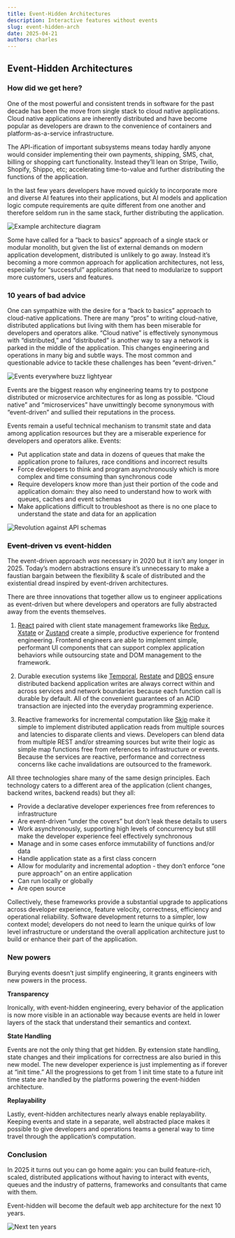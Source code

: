 ```yaml
---
title: Event-Hidden Architectures
description: Interactive features without events
slug: event-hidden-arch
date: 2025-04-21
authors: charles
---
```


## Event-Hidden Architectures

### How did we get here?

One of the most powerful and consistent trends in software for the past decade has been the move from single stack to cloud native applications.  Cloud native applications are inherently distributed and have become popular as developers are drawn to the convenience of containers and platform-as-a-service infrastructure.

The API-ification of important subsystems means today hardly anyone would consider implementing their own payments, shipping, SMS, chat, billing or shopping cart functionality.  Instead they’ll lean on Stripe, Twilio, Shopify, Shippo, etc; accelerating time-to-value and further distributing the functions of the application.

In the last few years developers have moved quickly to incorporate more and diverse AI features into their applications, but AI models and application logic compute requirements are quite different from one another and therefore seldom run in the same stack, further distributing the application.

<!-- truncate -->

![Example architecture diagram](./assets/event-hidden-arch-diagram.png)

Some have called for a “back to basics” approach of a single stack or modular monolith, but given the list of external demands on modern application development, distributed is unlikely to go away.  Instead it’s becoming a more common approach for application architectures, not less, especially for “successful” applications that need to modularize to support more customers, users and features.

### 10 years of bad advice

One can sympathize with the desire for a “back to basics” approach to cloud-native applications.  There are many “pros” to writing cloud-native, distributed applications but living with them has been miserable for developers and operators alike.  “Cloud native” is effectively synonymous with “distributed,” and “distributed” is another way to say a network is parked in the middle of the application.  This changes engineering and operations in many big and subtle ways.  The most common and questionable advice to tackle these challenges has been “event-driven.”

![Events everywhere buzz lightyear](./assets/event-hidden-arch-buzz.png)

Events are the biggest reason why engineering teams try to postpone distributed or microservice architectures for as long as possible.  “Cloud native” and “microservices” have unwittingly become synonymous with “event-driven” and sullied their reputations in the process.

Events remain a useful technical mechanism to transmit state and data among application resources but they are a miserable experience for developers and operators alike.  Events:

- Put application state and data in dozens of queues that make the application prone to failures, race conditions and incorrect results
- Force developers to think and program asynchronously which is more complex and time consuming than synchronous code
- Require developers know more than just their portion of the code and application domain: they also need to understand how to work with queues, caches and event schemas
- Make applications difficult to troubleshoot as there is no one place to understand the state and data for an application

![Revolution against API schemas](./assets/event-hidden-arch-revolution.png)

###  ~~Event-driven~~ vs event-hidden

The event-driven approach *was* necessary in 2020 but it isn’t any longer in 2025\.  Today’s modern abstractions ensure it’s unnecessary to make a faustian bargain between the flexibility & scale of distributed and the existential dread inspired by event-driven architectures.

There are three innovations that together allow us to engineer applications as event-driven but where developers and operators are fully abstracted away from the events themselves.

1. [React](https://react.dev/) paired with client state management frameworks like [Redux](https://redux.js.org/), [Xstate](https://xstate.js.org/) or [Zustand](https://zustand-demo.pmnd.rs/) create a simple, productive experience for frontend engineering.  Frontend engineers are able to implement simple, performant UI components that can support complex application behaviors while outsourcing state and DOM management to the framework.

2. Durable execution systems like [Temporal](https://temporal.io/), [Restate](https://restate.dev/) and [DBOS](https://www.dbos.dev/) ensure distributed backend application writes are always correct within and across services and network boundaries because each function call is durable by default.  All of the convenient guarantees of an ACID transaction are injected into the everyday programming experience.

3. Reactive frameworks for incremental computation like [Skip](https://github.com/SkipLabs/skip) make it simple to implement distributed application reads from multiple sources and latencies to disparate clients and views.  Developers can blend data from multiple REST and/or streaming sources but write their logic as simple map functions free from references to infrastructure or events.  Because the services are reactive, performance and correctness concerns like cache invalidations are outsourced to the framework.

All three technologies share many of the same design principles.  Each technology caters to a different area of the application (client changes, backend writes, backend reads) but they all:

- Provide a declarative developer experiences free from references to infrastructure
- Are event-driven “under the covers” but don’t leak these details to users
- Work asynchronously, supporting high levels of concurrency but still make the developer experience feel effectively synchronous
- Manage and in some cases enforce immutability of functions and/or data
- Handle application state as a first class concern
- Allow for modularity and incremental adoption \- they don’t enforce “one pure approach” on an entire application
- Can run locally or globally
- Are open source

Collectively, these frameworks provide a substantial upgrade to applications across developer experience, feature velocity, correctness, efficiency and operational reliability.  Software development returns to a simpler, low context model; developers do not need to learn the unique quirks of low level infrastructure or understand the overall application architecture just to build or enhance their part of the application.

### New powers

Burying events doesn’t just simplify engineering, it grants engineers with new powers in the process.

**Transparency**

Ironically, with event-hidden engineering, every behavior of the application is now more visible in an actionable way because events are held in lower layers of the stack that understand their semantics and context.

**State Handling**

Events are not the only thing that get hidden.  By extension state handling, state changes and their implications for correctness are also buried in this new model.  The new developer experience is just implementing as if forever at “init time.”  All the progressions to get from 1 init time state to a future init time state are handled by the platforms powering the event-hidden architecture.

**Replayability**

Lastly, event-hidden architectures nearly always enable replayability.  Keeping events and state in a separate, well abstracted place makes it possible to give developers and operations teams a general way to time travel through the application’s computation.

### Conclusion

In 2025 it turns out you can go home again: you can build feature-rich, scaled, distributed applications without having to interact with events, queues and the industry of patterns, frameworks and consultants that came with them.

Event-hidden will become the default web app architecture for the next 10 years.

![Next ten years](./assets/event-hidden-arch-next-ten-years.png)

